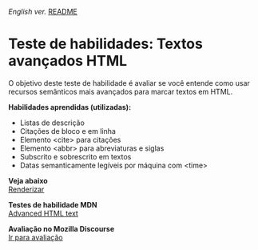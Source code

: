 <span><i>English ver.</i> <a href="https://github.com/alexandre-j-dev/Mozilla-Developer-Network-HTML/blob/main/Test%20your%20skills_%20Advanced%20HTML%20text/README.en.md"> README</a></span>

<h1>Teste de habilidades: Textos avançados HTML</h1>

<p> O objetivo deste teste de habilidade é avaliar se você entende como usar recursos semânticos mais avançados para marcar textos em HTML. </p>

<strong>Habilidades aprendidas (utilizadas):</strong>
<ul>  
<li>Listas de descrição</li>
<li>Citações de bloco e em linha</li>
<li>Elemento &lt;cite&gt; para citações</li>
<li>Elemento &lt;abbr&gt; para abreviaturas e siglas</li>
<li>Subscrito e sobrescrito em textos</li>
<li>Datas semanticamente legíveis por máquina com  &lt;time&gt;</li>
</ul>

<strong>Veja abaixo</strong><br>
<a href="https://htmlpreview.github.io/?https://github.com/alexandre-j-dev/Mozilla-Developer-Network-HTML/blob/main/Test%20your%20skills_%20Advanced%20HTML%20text/index.html"> Renderizar </a><br>

<strong>Testes de habilidade MDN</strong><br>
<a href="https://developer.mozilla.org/en-US/docs/Learn/HTML/Introduction_to_HTML/Test_your_skills:_Advanced_HTML_text"> Advanced HTML text </a>

<strong>Avaliação no Mozilla Discourse</strong><br>
<a href="https://discourse.mozilla.org/t/assessment-wanted-for-html-advanced-text-skill-test-1/106611/2">Ir para avaliação </a>
